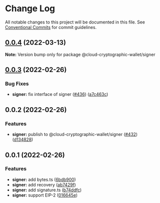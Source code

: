 # Change Log

All notable changes to this project will be documented in this file.
See [Conventional Commits](https://conventionalcommits.org) for commit guidelines.

## [0.0.4](https://github.com/odanado/aws-kms-provider/compare/@cloud-cryptographic-wallet/signer@0.0.3...@cloud-cryptographic-wallet/signer@0.0.4) (2022-03-13)

**Note:** Version bump only for package @cloud-cryptographic-wallet/signer

## [0.0.3](https://github.com/odanado/aws-kms-provider/compare/@cloud-cryptographic-wallet/signer@0.0.2...@cloud-cryptographic-wallet/signer@0.0.3) (2022-02-26)

### Bug Fixes

- **signer:** fix interface of signer ([#436](https://github.com/odanado/aws-kms-provider/issues/436)) ([a7c463c](https://github.com/odanado/aws-kms-provider/commit/a7c463cae18550881887a9d42ad4d9b74dcaca11))

## 0.0.2 (2022-02-26)

### Features

- **signer:** publish to @cloud-cryptographic-wallet/signer ([#432](https://github.com/odanado/aws-kms-provider/issues/432)) ([d134828](https://github.com/odanado/aws-kms-provider/commit/d134828ae79884387547370eb70f1b345f389e56))

## 0.0.1 (2022-02-26)

### Features

- **signer:** add bytes.ts ([6bdb900](https://github.com/odanado/aws-kms-provider/commit/6bdb9008337bd4d3ce729828788d35007fcd1127))
- **signer:** add recovery ([ab7429f](https://github.com/odanado/aws-kms-provider/commit/ab7429f8064ec82786f98b591dd0dc609e6912b9))
- **signer:** add signature.ts ([b74ddfc](https://github.com/odanado/aws-kms-provider/commit/b74ddfcbe21fdadf711863d37d2286b3bdf4a928))
- **signer:** support EIP-2 ([016645e](https://github.com/odanado/aws-kms-provider/commit/016645ea30dbbff91e12286c5c61588405f67e71))
